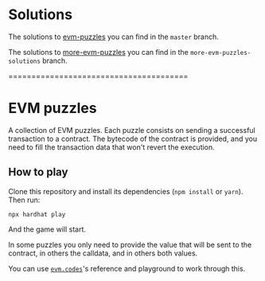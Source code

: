 # Solutions

The solutions to [evm-puzzles](https://github.com/fvictorio/evm-puzzles) you can find in the `master` branch. 

The solutions to [more-evm-puzzles](https://github.com/daltyboy11/more-evm-puzzles) you can find in the `more-evm-puzzles-solutions` branch.


=======================================
# EVM puzzles

A collection of EVM puzzles. Each puzzle consists on sending a successful transaction to a contract. The bytecode of the contract is provided, and you need to fill the transaction data that won't revert the execution.

## How to play

Clone this repository and install its dependencies (`npm install` or `yarn`). Then run:

```
npx hardhat play
```

And the game will start.

In some puzzles you only need to provide the value that will be sent to the contract, in others the calldata, and in others both values.

You can use [`evm.codes`](https://www.evm.codes/)'s reference and playground to work through this.
